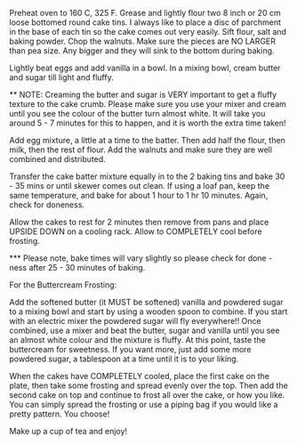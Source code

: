 Preheat oven to 160 C, 325 F. Grease and lightly flour two 8 inch or 20 cm loose bottomed round cake tins. I always like to place a disc of parchment in the base of each tin so the cake comes out very easily.
Sift flour, salt and baking powder. Chop the walnuts. Make sure the pieces are NO LARGER than pea size. Any bigger and they will sink to the bottom during baking.

Lightly beat eggs and add vanilla in a bowl. In a mixing bowl, cream butter and sugar till light and fluffy.


** NOTE: Creaming the butter and sugar is VERY important to get a fluffy texture to the cake crumb. Please make sure you use your mixer and cream until you see the colour of the butter turn almost white. It will take you around 5 - 7 minutes for this to happen, and it is worth the extra time taken!

Add egg mixture, a little at a time to the batter. Then add half the flour, then milk, then the rest of flour. Add the walnuts and make sure they are well combined and distributed.

Transfer the cake batter mixture equally in to the 2 baking tins and bake 30 - 35 mins or until skewer comes out clean. If using a loaf pan, keep the same temperature, and bake for about 1 hour to 1 hr 10 minutes. Again, check for doneness.

Allow the cakes to rest for 2 minutes then remove from pans and place UPSIDE DOWN on a cooling rack. Allow to COMPLETELY cool before frosting.

*** Please note, bake times will vary slightly so please check for done - ness after 25 - 30 minutes of baking.

For the Buttercream Frosting:


Add the softened butter (it MUST be softened) vanilla and powdered sugar to a mixing bowl and start by using a wooden spoon to combine. If you start with an electric mixer the powdered sugar will fly everywhere!! Once combined, use a mixer and beat the butter, sugar and vanilla until you see an almost white colour and the mixture is fluffy. At this point, taste the buttercream for sweetness. If you want more, just add some more powdered sugar, a tablespoon at a time until it is to your liking.

When the cakes have COMPLETELY cooled, place the first cake on the plate, then take some frosting and spread evenly over the top. Then add the second cake on top and continue to frost all over the cake, or how you like. You can simply spread the frosting or use a piping bag if you would like a pretty pattern. You choose!

Make up a cup of tea and enjoy!